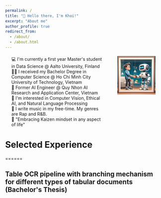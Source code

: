 ```yaml
---
permalink: /
title: "👋 Hello there, I'm Khoi!"
excerpt: "About me"
author_profile: true
redirect_from: 
  - /about/
  - /about.html
---
```

<div style="display: flex; align-items: start; margin: 20px;">
    <div style="flex-grow: 1; padding-right: 40px;">
        💻 I'm currently a first year Master's student in Data Science @ Aalto University, Finland<br>
        🧑‍🎓 I received my Bachelor Degree in Computer Science @ Ho Chi Minh City University of Technology, Vietnam<br>
        💼 Former AI Engineer @ Quy Nhon AI Research and Application Center, Vietnam<br>
        🦾 I'm interested in Computer Vision, Ethical AI, and Natural Language Processing<br>
        🎼 I write music in my free-time. My genres are Rap and R&B.<br>
        📖 "Embracing Kaizen mindset in any aspect of life"
    </div>
    <div>
        <img src="/images/pf_img_2.png" alt="Illustration of the harmonic living of AI and human" style="width: 300px;">
    </div>
</div>


# Selected Experience
======
## Table OCR pipeline with branching mechanism for different types of tabular documents (Bachelor's Thesis)

